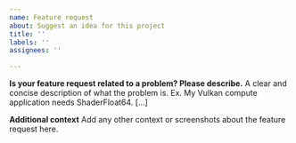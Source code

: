 ```yaml
---
name: Feature request
about: Suggest an idea for this project
title: ''
labels: ''
assignees: ''

---
```


**Is your feature request related to a problem? Please describe.**
A clear and concise description of what the problem is. Ex. My Vulkan compute application needs ShaderFloat64. [...]

**Additional context**
Add any other context or screenshots about the feature request here.
